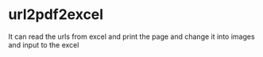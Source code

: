 # url2pdf2excel
It can read the urls from excel and print the page and change it into images and input to the excel
